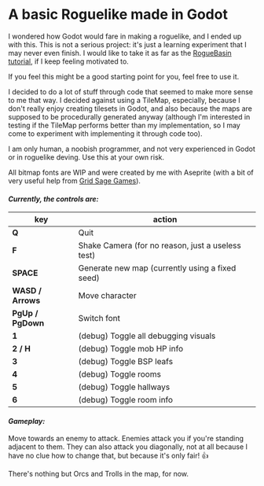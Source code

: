 # A basic Roguelike made in Godot

I wondered how Godot would fare in making a roguelike, and I ended up with this. This is not a serious project: it's just a learning experiment that I may never even finish. I would like to take it as far as the [RogueBasin tutorial](http://www.roguebasin.com/index.php?title=Complete_Roguelike_Tutorial,_using_python%2Blibtcod&oldid=42760), if I keep feeling motivated to.

If you feel this might be a good starting point for you, feel free to use it.

I decided to do a lot of stuff through code that seemed to make more sense to me that way. I decided against using a TileMap, especially, because I don't really enjoy creating tilesets in Godot, and also because the maps are supposed to be procedurally generated anyway (although I'm interested in testing if the TileMap performs better than my implementation, so I may come to experiment with implementing it through code too).

I am only human, a noobish programmer, and not very experienced in Godot or in roguelike deving. Use this at your own risk.

All bitmap fonts are WIP and were created by me with Aseprite (with a bit of very useful help from [Grid Sage Games](http://www.gridsagegames.com/blog/2014/09/font-creation/)).



#### **_Currently, the controls are:_**
|key 				| action|
|---|---|
|**Q**				| Quit
|**F**				| Shake Camera (for no reason, just a useless test)
|**SPACE**			| Generate new map (currently using a fixed seed)
|**WASD / Arrows**	| Move character
|**PgUp / PgDown**	| Switch font
|**1**				| (debug) Toggle all debugging visuals 
|**2 / H**			| (debug) Toggle mob HP info 
|**3** 	 			| (debug) Toggle BSP leafs 
|**4** 	 			| (debug) Toggle rooms 
|**5**				| (debug) Toggle hallways 
|**6**				| (debug) Toggle room info 


#### **_Gameplay:_**
Move towards an enemy to attack. Enemies attack you if you're standing adjacent to them. They can also attack you diagonally, not at all because I have no clue how to change that, but because it's only fair! :+1:

There's nothing but Orcs and Trolls in the map, for now.


